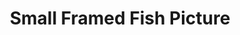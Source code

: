 ---
layout : post
title : "Small Framed Fish Picture"
imageUrl : "https://thedarkerarts.github.io/img/SmallFish.jpg"
---